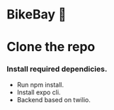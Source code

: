 # BikeBay 🚀
# Clone the repo
 ### Install required dependicies.
  - Run npm install.
  - Install expo cli.
  - Backend based on twilio.
